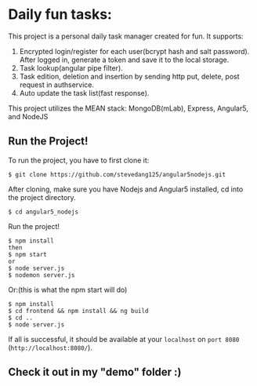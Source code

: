 # Daily fun tasks:

This project is a personal daily task manager created for fun. 
It supports:
1) Encrypted login/register for each user(bcrypt hash and salt password).
   After logged in, generate a token and save it to the local storage.
2) Task lookup(angular pipe filter).
3) Task edition, deletion and insertion by sending http put, delete, post request in authservice.
4) Auto update the task list(fast response).

This project utilizes the MEAN stack: MongoDB(mLab), Express, Angular5, and NodeJS

## Run the Project!
To run the project, you have to first clone it:
```
$ git clone https://github.com/stevedang125/angular5nodejs.git
```

After cloning, make sure you have Nodejs and Angular5 installed, cd into the project directory.
```
$ cd angular5_nodejs
```

Run the project!
```
$ npm install
then
$ npm start
or 
$ node server.js
$ nodemon server.js
```
Or:(this is what the npm start will do)
```
$ npm install
$ cd frontend && npm install && ng build
$ cd ..
$ node server.js
```
If all is successful, it should be available at your `localhost` on `port 8080` (`http://localhost:8080/`).

## Check it out in my "demo" folder :)


